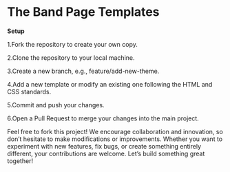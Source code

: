 # The Band Page Templates

**Setup**

1.Fork the repository to create your own copy.

2.Clone the repository to your local machine.

3.Create a new branch, e.g., feature/add-new-theme.

4.Add a new template or modify an existing one following the HTML and CSS standards.

5.Commit and push your changes.

6.Open a Pull Request to merge your changes into the main project.

Feel free to fork this project! We encourage collaboration and innovation, so don’t hesitate to make modifications or improvements. Whether you want to experiment with new features, fix bugs, or create something entirely different, your contributions are welcome. Let’s build something great together!
